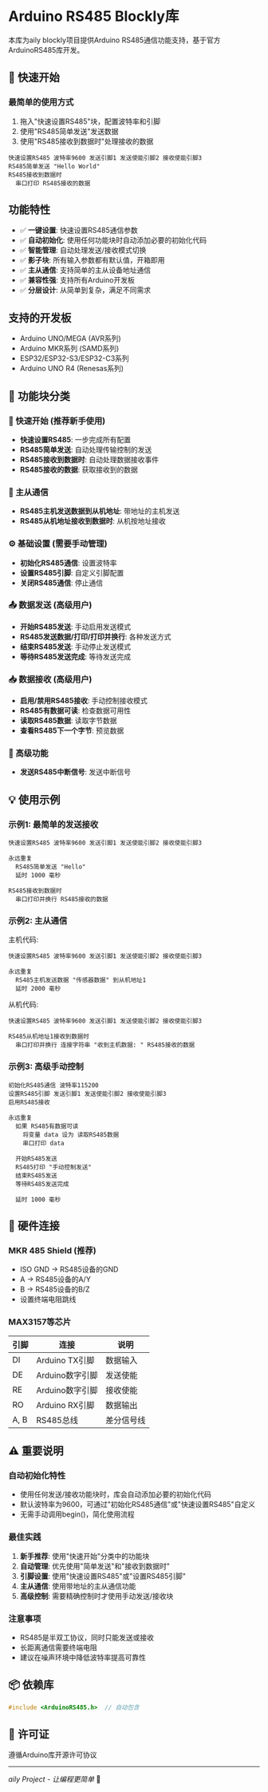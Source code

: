 # Arduino RS485 Blockly库

本库为aily blockly项目提供Arduino RS485通信功能支持，基于官方ArduinoRS485库开发。

## 🚀 快速开始

### 最简单的使用方式
1. 拖入"快速设置RS485"块，配置波特率和引脚
2. 使用"RS485简单发送"发送数据  
3. 使用"RS485接收到数据时"处理接收的数据

```blockly
快速设置RS485 波特率9600 发送引脚1 发送使能引脚2 接收使能引脚3
RS485简单发送 "Hello World"
RS485接收到数据时
  串口打印 RS485接收的数据
```

## 功能特性

- ✅ **一键设置**: 快速设置RS485通信参数
- ✅ **自动初始化**: 使用任何功能块时自动添加必要的初始化代码
- ✅ **智能管理**: 自动处理发送/接收模式切换
- ✅ **影子块**: 所有输入参数都有默认值，开箱即用
- ✅ **主从通信**: 支持简单的主从设备地址通信
- ✅ **兼容性强**: 支持所有Arduino开发板
- ✅ **分层设计**: 从简单到复杂，满足不同需求

## 支持的开发板

- Arduino UNO/MEGA (AVR系列)
- Arduino MKR系列 (SAMD系列) 
- ESP32/ESP32-S3/ESP32-C3系列
- Arduino UNO R4 (Renesas系列)

## 🎯 功能块分类

### 🚀 快速开始 (推荐新手使用)
- **快速设置RS485**: 一步完成所有配置
- **RS485简单发送**: 自动处理传输控制的发送
- **RS485接收到数据时**: 自动处理数据接收事件
- **RS485接收的数据**: 获取接收到的数据

### 📡 主从通信
- **RS485主机发送数据到从机地址**: 带地址的主机发送
- **RS485从机地址接收到数据时**: 从机按地址接收

### ⚙️ 基础设置 (需要手动管理)
- **初始化RS485通信**: 设置波特率
- **设置RS485引脚**: 自定义引脚配置
- **关闭RS485通信**: 停止通信

### 📤 数据发送 (高级用户)
- **开始RS485发送**: 手动启用发送模式
- **RS485发送数据/打印/打印并换行**: 各种发送方式
- **结束RS485发送**: 手动停止发送模式
- **等待RS485发送完成**: 等待发送完成

### 📥 数据接收 (高级用户)  
- **启用/禁用RS485接收**: 手动控制接收模式
- **RS485有数据可读**: 检查数据可用性
- **读取RS485数据**: 读取字节数据
- **查看RS485下一个字节**: 预览数据

### 🔧 高级功能
- **发送RS485中断信号**: 发送中断信号

## 💡 使用示例

### 示例1: 最简单的发送接收
```blockly
快速设置RS485 波特率9600 发送引脚1 发送使能引脚2 接收使能引脚3

永远重复
  RS485简单发送 "Hello"
  延时 1000 毫秒
  
RS485接收到数据时
  串口打印并换行 RS485接收的数据
```

### 示例2: 主从通信  
主机代码:
```blockly
快速设置RS485 波特率9600 发送引脚1 发送使能引脚2 接收使能引脚3

永远重复
  RS485主机发送数据 "传感器数据" 到从机地址1
  延时 2000 毫秒
```

从机代码:
```blockly
快速设置RS485 波特率9600 发送引脚1 发送使能引脚2 接收使能引脚3

RS485从机地址1接收到数据时
  串口打印并换行 连接字符串 "收到主机数据: " RS485接收的数据
```

### 示例3: 高级手动控制
```blockly
初始化RS485通信 波特率115200
设置RS485引脚 发送引脚1 发送使能引脚2 接收使能引脚3
启用RS485接收

永远重复
  如果 RS485有数据可读
    将变量 data 设为 读取RS485数据
    串口打印 data
  
  开始RS485发送
  RS485打印 "手动控制发送"
  结束RS485发送
  等待RS485发送完成
  
  延时 1000 毫秒
```

## 🔌 硬件连接

### MKR 485 Shield (推荐)
- ISO GND → RS485设备的GND
- A → RS485设备的A/Y  
- B → RS485设备的B/Z
- 设置终端电阻跳线

### MAX3157等芯片
| 引脚 | 连接 | 说明 |
|------|------|------|
| DI | Arduino TX引脚 | 数据输入 |
| DE | Arduino数字引脚 | 发送使能 |
| RE | Arduino数字引脚 | 接收使能 |
| RO | Arduino RX引脚 | 数据输出 |
| A, B | RS485总线 | 差分信号线 |

## ⚠️ 重要说明

### 自动初始化特性
- 使用任何发送/接收功能块时，库会自动添加必要的初始化代码
- 默认波特率为9600，可通过"初始化RS485通信"或"快速设置RS485"自定义
- 无需手动调用begin()，简化使用流程

### 最佳实践
1. **新手推荐**: 使用"快速开始"分类中的功能块
2. **自动管理**: 优先使用"简单发送"和"接收到数据时"
3. **引脚设置**: 使用"快速设置RS485"或"设置RS485引脚"
4. **主从通信**: 使用带地址的主从通信功能
5. **高级控制**: 需要精确控制时才使用手动发送/接收块

### 注意事项
- RS485是半双工协议，同时只能发送或接收
- 长距离通信需要终端电阻
- 建议在噪声环境中降低波特率提高可靠性

## 📦 依赖库

```cpp
#include <ArduinoRS485.h>  // 自动包含
```

## 📄 许可证

遵循Arduino库开源许可协议

---
*aily Project - 让编程更简单* 🎈
